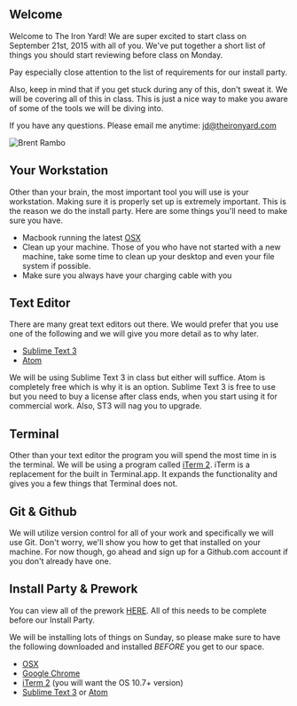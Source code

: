 ## Welcome

Welcome to The Iron Yard! We are super excited to start class on September 21st, 2015 with all of you. We've put together a short list of things you should start reviewing before class on Monday. 

Pay especially close attention to the list of requirements for our install party.

Also, keep in mind that if you get stuck during any of this, don't sweat it. We will be covering all of this in class. This is just a nice way to make you aware of some of the tools we will be diving into.

If you have any questions. Please email me anytime: [jd@theironyard.com](mailto:jd@theironyard.com)

![Brent Rambo](http://f.cl.ly/items/1L3I1Z1Z083n2Q2w1o0u/post-19715-Brent-Rambo-gif-thumbs-up-imgu-L3yP.gif)

## Your Workstation

Other than your brain, the most important tool you will use is your workstation. Making sure it is properly set up is extremely important. This is the reason we do the install party. Here are some things you'll need to make sure you have.

- Macbook running the latest [OSX](http://www.apple.com/osx/)
- Clean up your machine. Those of you who have not started with a new machine, take some time to clean up your desktop and even your file system if possible.
- Make sure you always have your charging cable with you

## Text Editor

There are many great text editors out there. We would prefer that you use one of the following and we will give you more detail as to why later.

- [Sublime Text 3](http://www.sublimetext.com/3)
- [Atom](https://atom.io/)

We will be using Sublime Text 3 in class but either will suffice. Atom is completely free which is why it is an option. Sublime Text 3 is free to use but you need to buy a license after class ends, when you start using it for commercial work. Also, ST3 will nag you to upgrade.

## Terminal

Other than your text editor the program you will spend the most time in is the terminal. We will be using a program called [iTerm 2](http://iterm2.com/). iTerm is a replacement for the built in Terminal.app. It expands the functionality and gives you a few things that Terminal does not.


## Git & Github

We will utilize version control for all of your work and specifically we will use Git. Don't worry, we'll show you how to get that installed on your machine. For now though, go ahead and sign up for a Github.com account if you don't already have one.


## Install Party & Prework

You can view all of the prework [HERE](https://github.com/tiy-atl-js-sept-2015/Welcome/tree/master/Prework). All of this needs to be complete before our Install Party.

We will be installing lots of things on Sunday, so please make sure to have the following downloaded and installed *BEFORE* you get to our space.

- [OSX](http://www.apple.com/osx/)
- [Google Chrome](https://www.google.com/chrome/)
- [iTerm 2](http://iterm2.com/downloads.html) (you will want the OS 10.7+ version)
- [Sublime Text 3](http://www.sublimetext.com/3) or [Atom](https://atom.io/)


